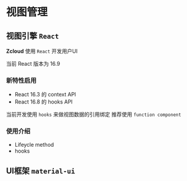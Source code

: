 # 视图管理

## 视图引擎 `React`

**Zcloud** 使用 `React` 开发用户UI

当前 React 版本为 16.9

### 新特性启用

- React 16.3 的 context API
- React 16.8 的 hooks API

当前开发使用 `hooks` 来做视图数据的引用绑定
推荐使用 `function component`


### 使用介绍

- Lifeycle method
- hooks

## UI框架 `material-ui`



